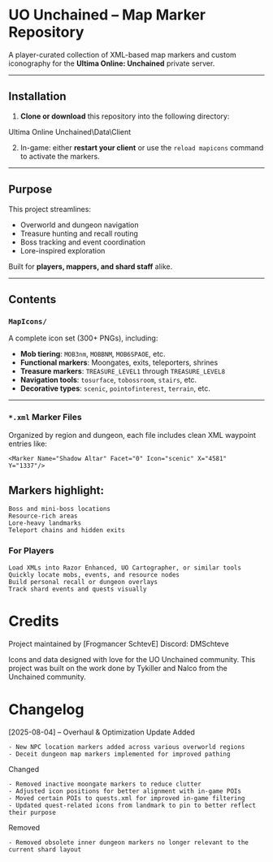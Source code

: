 

#  UO Unchained – Map Marker Repository

A player-curated collection of XML-based map markers and custom iconography for the **Ultima Online: Unchained** private server.

---

##  Installation

1. **Clone or download** this repository into the following directory:

Ultima Online Unchained\Data\Client


2. In-game: either **restart your client** or use the `reload mapicons` command to activate the markers.

---

##  Purpose

This project streamlines:

- Overworld and dungeon navigation
- Treasure hunting and recall routing
- Boss tracking and event coordination
- Lore-inspired exploration

Built for **players, mappers, and shard staff** alike.

---

##  Contents

### `MapIcons/`  
A complete icon set (300+ PNGs), including:

- **Mob tiering**: `MOB3nm`, `MOBBNM`, `MOB6SPAOE`, etc.  
- **Functional markers**: Moongates, exits, teleporters, shrines  
- **Treasure markers**: `TREASURE_LEVEL1` through `TREASURE_LEVEL8`  
- **Navigation tools**: `tosurface`, `tobossroom`, `stairs`, etc.  
- **Decorative types**: `scenic`, `pointofinterest`, `terrain`, etc.  

---

### `*.xml` Marker Files

Organized by region and dungeon, each file includes clean XML waypoint entries like:
```
<Marker Name="Shadow Altar" Facet="0" Icon="scenic" X="4581" Y="1337"/>
```
## Markers highlight:

    Boss and mini-boss locations
    Resource-rich areas
    Lore-heavy landmarks
    Teleport chains and hidden exits

### For Players

    Load XMLs into Razor Enhanced, UO Cartographer, or similar tools
    Quickly locate mobs, events, and resource nodes
    Build personal recall or dungeon overlays
    Track shard events and quests visually

# Credits

Project maintained by [Frogmancer SchtevE]
Discord: DMSchteve

Icons and data designed with love for the UO Unchained community. This project was built on the work done by Tykiller and Nalco from the Unchained community.

# Changelog
[2025-08-04] – Overhaul & Optimization Update
Added

    - New NPC location markers added across various overworld regions
    - Deceit dungeon map markers implemented for improved pathing

Changed

    - Removed inactive moongate markers to reduce clutter
    - Adjusted icon positions for better alignment with in-game POIs
    - Moved certain POIs to quests.xml for improved in-game filtering
    - Updated quest-related icons from landmark to pin to better reflect their purpose

Removed

    - Removed obsolete inner dungeon markers no longer relevant to the current shard layout

